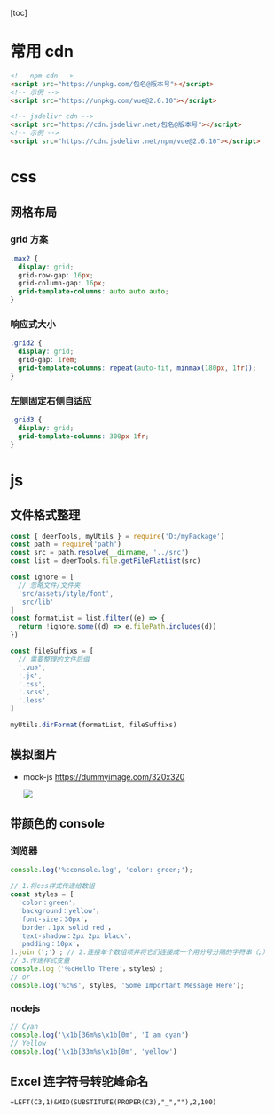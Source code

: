 [toc]

# 常用 cdn

```html
<!-- npm cdn -->
<script src="https://unpkg.com/包名@版本号"></script>
<!-- 示例 -->
<script src="https://unpkg.com/vue@2.6.10"></script>

<!-- jsdelivr cdn -->
<script src="https://cdn.jsdelivr.net/包名@版本号"></script>
<!-- 示例 -->
<script src="https://cdn.jsdelivr.net/npm/vue@2.6.10"></script>
```

# css

## 网格布局

### grid 方案

```css
.max2 {
  display: grid;
  grid-row-gap: 16px;
  grid-column-gap: 16px;
  grid-template-columns: auto auto auto;
}
```

### 响应式大小

```css
.grid2 {
  display: grid;
  grid-gap: 1rem;
  grid-template-columns: repeat(auto-fit, minmax(180px, 1fr));
}
```

### 左侧固定右侧自适应

```css
.grid3 {
  display: grid;
  grid-template-columns: 300px 1fr;
}
```

# js

## 文件格式整理

```js
const { deerTools, myUtils } = require('D:/myPackage')
const path = require('path')
const src = path.resolve(__dirname, '../src')
const list = deerTools.file.getFileFlatList(src)

const ignore = [
  // 忽略文件/文件夹
  'src/assets/style/font',
  'src/lib'
]
const formatList = list.filter((e) => {
  return !ignore.some((d) => e.filePath.includes(d))
})

const fileSuffixs = [
  // 需要整理的文件后缀
  '.vue',
  '.js',
  '.css',
  '.scss',
  '.less'
]

myUtils.dirFormat(formatList, fileSuffixs)
```

## 模拟图片

- mock-js
  https://dummyimage.com/320x320

  ![](https://dummyimage.com/50x50)

## 带颜色的 console

### 浏览器

```js
console.log('%cconsole.log', 'color: green;');

// 1.将css样式传递给数组
const styles = [
  'color：green'，
  'background：yellow'，
  'font-size：30px'，
  'border：1px solid red'，
  'text-shadow：2px 2px black'，
  'padding：10px'，
].join（';'）; // 2.连接单个数组项并将它们连接成一个用分号分隔的字符串（;）
// 3.传递样式变量
console.log（'％cHello There'，styles）;
// or
console.log('%c%s', styles, 'Some Important Message Here');
```

### nodejs

```js
// Cyan
console.log('\x1b[36m%s\x1b[0m', 'I am cyan')
// Yellow
console.log('\x1b[33m%s\x1b[0m', 'yellow')
```

## Excel 连字符号转驼峰命名

```batch
=LEFT(C3,1)&MID(SUBSTITUTE(PROPER(C3),"_",""),2,100)
```
